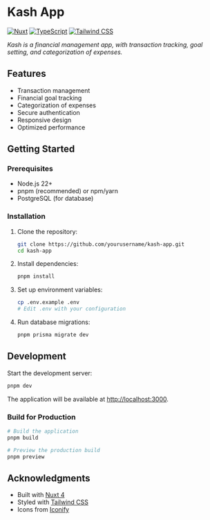 # Kash App

[![Nuxt](https://img.shields.io/badge/Nuxt-18181B?style=flat&logo=nuxt&logoColor=00DC82)](https://nuxt.com/)
[![TypeScript](https://img.shields.io/badge/TypeScript-18181B?style=flat&logo=typescript&logoColor=3178C6)](https://www.typescriptlang.org/)
[![Tailwind CSS](https://img.shields.io/badge/Tailwind-18181B?style=flat&logo=tailwindcss&logoColor=38B2AC)](https://tailwindcss.com/)



_Kash is a financial management app, with transaction tracking, goal setting, and categorization of expenses._
## Features

- Transaction management
- Financial goal tracking
- Categorization of expenses
- Secure authentication
- Responsive design
- Optimized performance

## Getting Started

### Prerequisites

- Node.js 22+
- pnpm (recommended) or npm/yarn
- PostgreSQL (for database)

### Installation

1. Clone the repository:
   ```bash
   git clone https://github.com/yourusername/kash-app.git
   cd kash-app
   ```

2. Install dependencies:
   ```bash
   pnpm install
   ```

3. Set up environment variables:
   ```bash
   cp .env.example .env
   # Edit .env with your configuration
   ```

4. Run database migrations:
   ```bash
   pnpm prisma migrate dev
   ```

## Development

Start the development server:

```bash
pnpm dev
```

The application will be available at [http://localhost:3000](http://localhost:3000).

### Build for Production

```bash
# Build the application
pnpm build

# Preview the production build
pnpm preview
```


## Acknowledgments

- Built with [Nuxt 4](https://nuxt.com/)
- Styled with [Tailwind CSS](https://tailwindcss.com/)
- Icons from [Iconify](https://iconify.design/)
